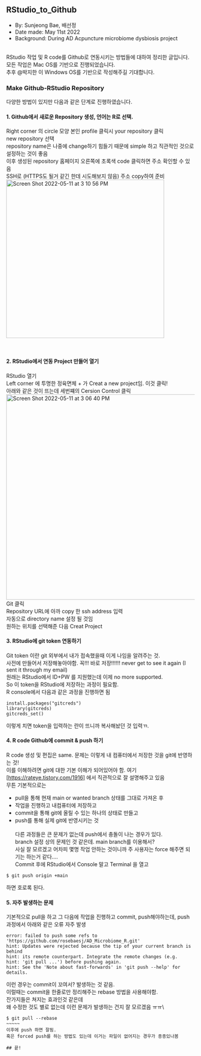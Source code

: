 ## RStudio_to_Github
- By: Sunjeong Bae, 배선정
- Date made: May 11st 2022
- Background: During AD Acpuncture microbiome dysbiosis project<br/><br/>

RStudio 작업 및 R code를 Github로 연동시키는 방법들에 대하여 정리한 글입니다.<br/>
모든 작업은 Mac OS를 기반으로 진행되었습니다.<br/>
추후 @박지한 이 Windows OS를 기반으로 작성해주길 기대합니다.<br/>

### Make Github-RStudio Repository
다양한 방법이 있지만 다음과 같은 단계로 진행하였습니다.<br/>

#### 1. Github에서 새로운 Repository 생성, 언어는 R로 선택. <br/>
  Right corner 의 circle 모양 본인 profile 클릭시 your repository 클릭 <br/>
  new repository 선택 <br/>
  repository name은 나중에 change하기 힘들기 때문에 simple 하고 직관적인 것으로 설정하는 것이 좋음<br/>
  이후 생성된 repository 홈페이지 오른쪽에 초록색 code 클릭하면 주소 확인할 수 있음 <br/>
  SSH로 (HTTPS도 될거 같긴 한데 시도해보지 않음) 주소 copy하여 준비<br/>
  <img width="422" alt="Screen Shot 2022-05-11 at 3 10 56 PM" src="https://user-images.githubusercontent.com/102775904/167780616-f72efa99-6270-4b5a-97ec-e670530519be.png">

  <br/>
  
#### 2. RStudio에서 연동 Project 만들어 열기<br/>
  RStudio 열기 <br/>
  Left corner 에 투명한 정육면체 + 가 Creat a new project임. 이것 클릭! <br/>
  아래와 같은 것이 뜨는데 세번쨰의 Cersion Control 클릭 <br/>
  <img width="547" alt="Screen Shot 2022-05-11 at 3 06 40 PM" src="https://user-images.githubusercontent.com/102775904/167780120-dfc2df44-334a-472f-a916-6e442d9ceb34.png"><br/>
  Git 클릭<br/>
  Repository URL에 아까 copy 한 ssh address 입력<br/>
  자동으로 directory name 설정 될 것임 <br/>
  원하는 위치를 선택해준 다음 Creat Project <br/>

#### 3. RStudio에 git token 연동하기
  Git token 이란 git 외부에서 내가 접속했을때 이게 나임을 알려주는 것. <br/>
  사전에 만들어서 저장해놓아야함. 꼭!!! 바로 저장!!!!!! never get to see it again (I sent it through my email) <br/>
  원래는 RStudio에서 ID+PW 를 지원했는데 이제 no more supported. <br/>
  So 이 token을 RStudio에 저장하는 과정이 필요함. <br/>
  R console에서 다음과 같은 과정을 진행하면 됨 <br/>
  
~~~R~~~
install.packages("gitcreds")
library(gitcreds)
gitcreds_set()
~~~~~~~
  이렇게 치면 token을 입력하는 란이 뜨니까 복사해놨던 것 입력ㄲ.<br/>
  
#### 4. R code Github에 commit & push 하기
  R code 생성 및 편집은 same. 문제는 이렇게 내 컴퓨터에서 저장한 것을 git에 반영하는 것! <br/>
  이를 이해하려면 git에 대한 기본 이해가 되어있어야 함. 여기[https://rateye.tistory.com/1916] 에서 직관적으로 잘 설명해주고 있음 <br/>
  무튼 기본적으로는 
  - pull을 통해 현재 main or wanted branch 상태를 그대로 가져온 후
  - 작업을 진행하고 내컴퓨터에 저장하고
  - commit을 통해 git에 올릴 수 있는 하나의 상태로 만들고
  - push를 통해 실제 git에 반영시키는 것<br/><br/>
  다른 과정들은 큰 문제가 없는데 push에서 충돌이 나는 경우가 있다.<br/>
  branch 설정 상의 문제인 것 같은데. main branch를 이용해서? <br/>
  사실 잘 모르겠고 어차피 몇명 작업 안하는 것이니까 주 사용자는 force 해주면 되기는 하는거 같다....<br/>
  Commit 후에 RStudio에서 Console 말고 Terminal 을 열고<br/> 
~~~~~
$ git push origin +main
~~~~~~~
  하면 호로록 된다.
#### 5. 자주 발생하는 문제
기본적으로 pull을 하고 그 다음에 작업을 진행하고 commit, push해야하는데, push 과정에서 아래와 같은 오류 자주 발생
~~~~~
error: failed to push some refs to 'https://github.com/rosebaesj/AD_Microbiome_R.git'
hint: Updates were rejected because the tip of your current branch is behind
hint: its remote counterpart. Integrate the remote changes (e.g.
hint: 'git pull ...') before pushing again.
hint: See the 'Note about fast-forwards' in 'git push --help' for details.
~~~~~
이런 경우는 commit이 꼬여서? 발생하는 것 같음. \
이럴때는 commit을 한줄로만 정리해주는 rebase 방법을 사용해야함.\
잔가지들은 쳐지는 효과인것 같은데 \
왜 수정한 것도 별로 없는데 이런 문제가 발생하는 건지 잘 모르겠음 ㅠㅠ\
~~~~~~
$ git pull --rebase
~~~~~
이후에 push 하면 잘됨.
혹은 forced push를 하는 방법도 있는데 이거는 파일이 없어지는 경우가 종종있나봄

## 끝!


